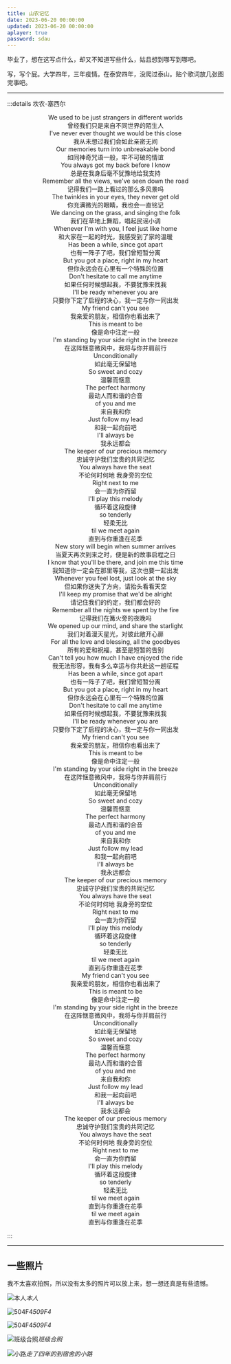 ```yaml
---
title: 山农记忆
date: 2023-06-20 00:00:00
updated: 2023-06-20 00:00:00
aplayer: true
password: sdau
---
```


<meting-js
    id="2044858935"
    server="netease"
    type="song"
    theme="#66CCFF"
    lrc-type="0">
</meting-js>

毕业了，想在这写点什么，却又不知道写些什么，姑且想到哪写到哪吧。

<!-- more -->

写，写个屁。大学四年，三年疫情。在泰安四年，没爬过泰山。贴个歌词放几张图完事吧。

---

:::details 坎农-塞西尔
<p style="text-align:center">
We used to be just strangers in different worlds<br/>
曾经我们只是来自不同世界的陌生人<br/>
I've never ever thought we would be this close<br/>
我从未想过我们会如此亲密无间<br/>
Our memories turn into unbreakable bond<br/>
如同神奇咒语一般，牢不可破的情谊<br/>
You always got my back before I know<br/>
总是在我身后毫不犹豫地给我支持<br/>
Remember all the views, we've seen down the road<br/>
记得我们一路上看过的那么多风景吗<br/>
The twinkles in your eyes, they never get old<br/>
你充满微光的眼睛，我也会一直铭记<br/>
We dancing on the grass, and singing the folk<br/>
我们在草地上舞蹈，唱起民谣小调<br/>
Whenever I'm with you, I feel just like home<br/>
和大家在一起的时光，我感受到了家的温暖<br/>
Has been a while, since got apart<br/>
也有一阵子了吧，我们曾短暂分离<br/>
But you got a place, right in my heart<br/>
但你永远会在心里有一个特殊的位置<br/>
Don't hesitate to call me anytime<br/>
如果任何时候想起我，不要犹豫来找我<br/>
I'll be ready whenever you are<br/>
只要你下定了启程的决心，我一定与你一同出发<br/>
My friend can't you see<br/>
我亲爱的朋友，相信你也看出来了<br/>
This is meant to be<br/>
像是命中注定一般<br/>
I'm standing by your side right in the breeze<br/>
在这阵惬意微风中，我将与你并肩前行<br/>
Unconditionally<br/>
如此毫无保留地<br/>
So sweet and cozy<br/>
温馨而惬意<br/>
The perfect harmony<br/>
最动人而和谐的合音<br/>
of you and me<br/>
来自我和你<br/>
Just follow my lead<br/>
和我一起向前吧<br/>
I'll always be<br/>
我永远都会<br/>
The keeper of our precious memory<br/>
忠诚守护我们宝贵的共同记忆<br/>
You always have the seat<br/>
不论何时何地 我身旁的空位<br/>
Right next to me<br/>
会一直为你而留<br/>
I'll play this melody<br/>
循环着这段旋律<br/>
so tenderly<br/>
轻柔无比<br/>
til we meet again<br/>
直到与你重逢在花季<br/>
New story will begin when summer arrives<br/>
当夏天再次到来之时，便是新的故事启程之日<br/>
I know that you'll be there, and join me this time<br/>
我知道你一定会在那里等我，这次也要一起出发<br/>
Whenever you feel lost, just look at the sky<br/>
但如果你迷失了方向，请抬头看看天空<br/>
I'll keep my promise that we'd be alright<br/>
请记住我们的约定，我们都会好的<br/>
Remember all the nights we spent by the fire<br/>
记得我们在篝火旁的夜晚吗<br/>
We opened up our mind, and share the starlight<br/>
我们对着漫天星光，对彼此敞开心扉<br/>
For all the love and blessing, all the goodbyes<br/>
所有的爱和祝福，甚至是短暂的告别<br/>
Can't tell you how much I have enjoyed the ride<br/>
我无法形容，我有多么幸运与你共赴这一趟征程<br/>
Has been a while, since got apart<br/>
也有一阵子了吧，我们曾短暂分离<br/>
But you got a place, right in my heart<br/>
但你永远会在心里有一个特殊的位置<br/>
Don't hesitate to call me anytime<br/>
如果任何时候想起我，不要犹豫来找我<br/>
I'll be ready whenever you are<br/>
只要你下定了启程的决心，我一定与你一同出发<br/>
My friend can't you see<br/>
我亲爱的朋友，相信你也看出来了<br/>
This is meant to be<br/>
像是命中注定一般<br/>
I'm standing by your side right in the breeze<br/>
在这阵惬意微风中，我将与你并肩前行<br/>
Unconditionally<br/>
如此毫无保留地<br/>
So sweet and cozy<br/>
温馨而惬意<br/>
The perfect harmony<br/>
最动人而和谐的合音<br/>
of you and me<br/>
来自我和你<br/>
Just follow my lead<br/>
和我一起向前吧<br/>
I'll always be<br/>
我永远都会<br/>
The keeper of our precious memory<br/>
忠诚守护我们宝贵的共同记忆<br/>
You always have the seat<br/>
不论何时何地 我身旁的空位<br/>
Right next to me<br/>
会一直为你而留<br/>
I'll play this melody<br/>
循环着这段旋律<br/>
so tenderly<br/>
轻柔无比<br/>
til we meet again<br/>
直到与你重逢在花季<br/>
My friend can't you see<br/>
我亲爱的朋友，相信你也看出来了<br/>
This is meant to be<br/>
像是命中注定一般<br/>
I'm standing by your side right in the breeze<br/>
在这阵惬意微风中，我将与你并肩前行<br/>
Unconditionally<br/>
如此毫无保留地<br/>
So sweet and cozy<br/>
温馨而惬意<br/>
The perfect harmony<br/>
最动人而和谐的合音<br/>
of you and me<br/>
来自我和你<br/>
Just follow my lead<br/>
和我一起向前吧<br/>
I'll always be<br/>
我永远都会<br/>
The keeper of our precious memory<br/>
忠诚守护我们宝贵的共同记忆<br/>
You always have the seat<br/>
不论何时何地 我身旁的空位<br/>
Right next to me<br/>
会一直为你而留<br/>
I'll play this melody<br/>
循环着这段旋律<br/>
so tenderly<br/>
轻柔无比<br/>
til we meet again<br/>
直到与你重逢在花季<br/>
til we meet again<br/>
直到与你重逢在花季<br/>
</p>
:::

---

## 一些照片

我不太喜欢拍照，所以没有太多的照片可以放上来，想一想还真是有些遗憾。

![本人](https://p.ananas.chaoxing.com/star3/origin/cf964cf4dfbabe55b18d257abd063e56.png)_本人_

![504F4](https://p.ananas.chaoxing.com/star3/origin/5a79e974be205e84981e8451bde6a681.png)_509F4_

![504F4](https://p.ananas.chaoxing.com/star3/origin/82b6fa2ff76c5e54e09cce5d88a49132.png)_509F4_

![班级合照](https://p.ananas.chaoxing.com/star3/origin/9dd8d3121473625a64e9a008994affe5.png)_班级合照_

![小路](https://p.ananas.chaoxing.com/star3/origin/95dfc54be9ca404ed26c08c5c78ffe31.png)_走了四年的到宿舍的小路_
